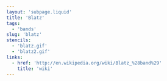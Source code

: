 ```yaml
---
layout: 'subpage.liquid'
title: 'Blatz'
tags:
  - 'bands'
slug: 'blatz'
stencils:
  - 'blatz.gif'
  - 'blatz2.gif'
links:
  - href: 'http://en.wikipedia.org/wiki/Blatz_%28band%29'
    title: 'wiki'
---
```

